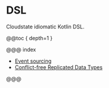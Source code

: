 # DSL

Cloudstate idiomatic Kotlin DSL.

@@toc { depth=1 }

@@@ index

* [Event sourcing](eventsourceddsl.md)
* [Conflict-free Replicated Data Types](crdtdsl.md)

@@@